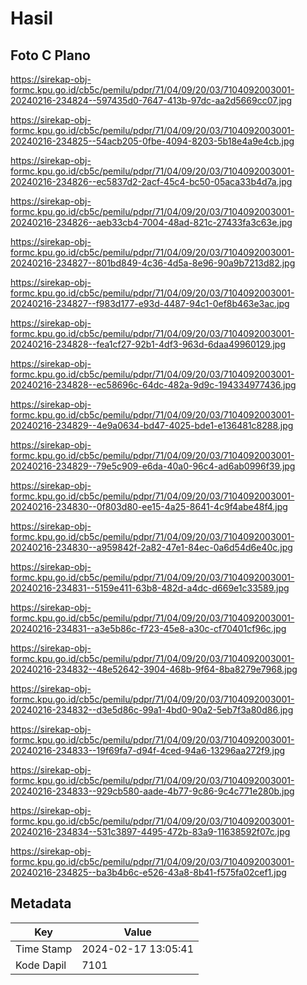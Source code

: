 # Hasil

## Foto C Plano

https://sirekap-obj-formc.kpu.go.id/cb5c/pemilu/pdpr/71/04/09/20/03/7104092003001-20240216-234824--597435d0-7647-413b-97dc-aa2d5669cc07.jpg

https://sirekap-obj-formc.kpu.go.id/cb5c/pemilu/pdpr/71/04/09/20/03/7104092003001-20240216-234825--54acb205-0fbe-4094-8203-5b18e4a9e4cb.jpg

https://sirekap-obj-formc.kpu.go.id/cb5c/pemilu/pdpr/71/04/09/20/03/7104092003001-20240216-234826--ec5837d2-2acf-45c4-bc50-05aca33b4d7a.jpg

https://sirekap-obj-formc.kpu.go.id/cb5c/pemilu/pdpr/71/04/09/20/03/7104092003001-20240216-234826--aeb33cb4-7004-48ad-821c-27433fa3c63e.jpg

https://sirekap-obj-formc.kpu.go.id/cb5c/pemilu/pdpr/71/04/09/20/03/7104092003001-20240216-234827--801bd849-4c36-4d5a-8e96-90a9b7213d82.jpg

https://sirekap-obj-formc.kpu.go.id/cb5c/pemilu/pdpr/71/04/09/20/03/7104092003001-20240216-234827--f983d177-e93d-4487-94c1-0ef8b463e3ac.jpg

https://sirekap-obj-formc.kpu.go.id/cb5c/pemilu/pdpr/71/04/09/20/03/7104092003001-20240216-234828--fea1cf27-92b1-4df3-963d-6daa49960129.jpg

https://sirekap-obj-formc.kpu.go.id/cb5c/pemilu/pdpr/71/04/09/20/03/7104092003001-20240216-234828--ec58696c-64dc-482a-9d9c-194334977436.jpg

https://sirekap-obj-formc.kpu.go.id/cb5c/pemilu/pdpr/71/04/09/20/03/7104092003001-20240216-234829--4e9a0634-bd47-4025-bde1-e136481c8288.jpg

https://sirekap-obj-formc.kpu.go.id/cb5c/pemilu/pdpr/71/04/09/20/03/7104092003001-20240216-234829--79e5c909-e6da-40a0-96c4-ad6ab0996f39.jpg

https://sirekap-obj-formc.kpu.go.id/cb5c/pemilu/pdpr/71/04/09/20/03/7104092003001-20240216-234830--0f803d80-ee15-4a25-8641-4c9f4abe48f4.jpg

https://sirekap-obj-formc.kpu.go.id/cb5c/pemilu/pdpr/71/04/09/20/03/7104092003001-20240216-234830--a959842f-2a82-47e1-84ec-0a6d54d6e40c.jpg

https://sirekap-obj-formc.kpu.go.id/cb5c/pemilu/pdpr/71/04/09/20/03/7104092003001-20240216-234831--5159e411-63b8-482d-a4dc-d669e1c33589.jpg

https://sirekap-obj-formc.kpu.go.id/cb5c/pemilu/pdpr/71/04/09/20/03/7104092003001-20240216-234831--a3e5b86c-f723-45e8-a30c-cf70401cf96c.jpg

https://sirekap-obj-formc.kpu.go.id/cb5c/pemilu/pdpr/71/04/09/20/03/7104092003001-20240216-234832--48e52642-3904-468b-9f64-8ba8279e7968.jpg

https://sirekap-obj-formc.kpu.go.id/cb5c/pemilu/pdpr/71/04/09/20/03/7104092003001-20240216-234832--d3e5d86c-99a1-4bd0-90a2-5eb7f3a80d86.jpg

https://sirekap-obj-formc.kpu.go.id/cb5c/pemilu/pdpr/71/04/09/20/03/7104092003001-20240216-234833--19f69fa7-d94f-4ced-94a6-13296aa272f9.jpg

https://sirekap-obj-formc.kpu.go.id/cb5c/pemilu/pdpr/71/04/09/20/03/7104092003001-20240216-234833--929cb580-aade-4b77-9c86-9c4c771e280b.jpg

https://sirekap-obj-formc.kpu.go.id/cb5c/pemilu/pdpr/71/04/09/20/03/7104092003001-20240216-234834--531c3897-4495-472b-83a9-11638592f07c.jpg

https://sirekap-obj-formc.kpu.go.id/cb5c/pemilu/pdpr/71/04/09/20/03/7104092003001-20240216-234825--ba3b4b6c-e526-43a8-8b41-f575fa02cef1.jpg


## Metadata

| Key        | Value               |
| ---------- | ------------------- |
| Time Stamp | 2024-02-17 13:05:41 |
| Kode Dapil | 7101                |




